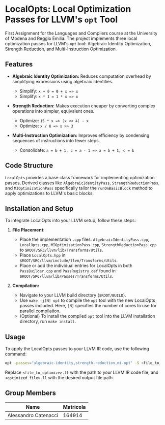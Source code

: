 # LocalOpts: Local Optimization Passes for LLVM's `opt` Tool

First Assignment for the Languages and Compilers course at the University of Modena and Reggio Emilia. The project implements three local optimization passes for LLVM's `opt` tool: Algebraic Identity Optimization, Strength Reduction, and Multi-Instruction Optimization.

## Features

- **Algebraic Identity Optimization:** Reduces computation overhead by simplifying expressions using algebraic identities.
  - Simplify: `x + 0 = 0 + x => x`
  - Simplify: `x * 1 = 1 * x => x`

- **Strength Reduction:** Makes execution cheaper by converting complex operations into simpler, equivalent ones.
  - Optimize: `15 * x => (x << 4) - x`
  - Optimize: `x / 8 => x >> 3`

- **Multi-Instruction Optimization:** Improves efficiency by condensing sequences of instructions into fewer steps.
  - Consolidate: `a = b + 1, c = a - 1 => a = b + 1, c = b`

## Code Structure

`LocalOpts` provides a base class framework for implementing optimization passes. Derived classes like `AlgebraicIdentityPass`, `StrengthReductionPass`, and `MIOptimizationPass` specifically tailor the `runOnBasicBlock` method to apply optimizations to LLVM's basic blocks.

## Installation and Setup

To integrate LocalOpts into your LLVM setup, follow these steps:

1. **File Placement:**
   - Place the implementation `.cpp` files: `AlgebraicIdentityPass.cpp`, `LocalOpts.cpp`, `MIOptimizationPass.cpp`, `StrengthReductionPass.cpp` to `$ROOT/SRC/llvm/lib/Transforms/Utils`.
   - Place `LocalOpts.hpp` in `$ROOT/SRC/llvm/include/llvm/Transforms/Utils`.
   - Place or add the individual entries for LocalOpts in both `PassBuilder.cpp` and `PassRegistry.def` found in `$ROOT/SRC/llvm/lib/Passes/Transforms/Utils`.

2. **Compilation:**
   - Navigate to your LLVM build directory (`$ROOT/BUILD`).
   - Use `make -j[N] opt` to compile the `opt` tool with the new LocalOpts passes included. Here, `[N]` specifies the number of cores to use for parallel compilation.
   - (Optional) To install the compiled `opt` tool into the LLVM installation directory, run `make install`.

## Usage

To apply the LocalOpts passes to your LLVM IR code, use the following command:

```bash
opt -passes="algebraic-identity,strength-reduction,mi-opt" -S <file_to_optimize>.ll -o <optimized_file>.ll
```

Replace `<file_to_optimize>.ll` with the path to your LLVM IR code file, and `<optimized_file>.ll` with the desired output file path.

## Group Members
| Name  | Matricola |
|-------|-----------|
|Alessandro Catenacci | 164914 |
